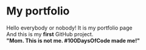 # My portfolio
Hello everybody or nobody! It is my portfolio page <br>
And this is my <b>first</b> GitHub project. <br>
<b>"Mom. This is not me. #100DaysOfCode made me!"</b>
